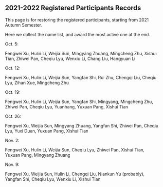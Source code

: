 ## 2021-2022 Registered Participants Records
This page is for restoring the registered participants, starting from 2021 Autumn Semester.

Here we collect the name list, and award the most active one at the end.

Oct. 5:

Fengwei Xu, Hulin Li, Weijia Sun, Mingyang Zhuang, Mingcheng Zhu, Xishui Tian, Zhiwei Pan, Cheqiu Lyu, Wenxiu Li, Chang Liu, Hangyuan Li

Oct. 12:

Fengwei Xu, Hulin Li, Weijia Sun, Yangfan Shi, Rui Zhu, Chengqi Liu, Cheqiu Lyu, Zihan Xue, Mingcheng Zhu

Oct. 19:

Fengwei Xu, Hulin Li, Weijia Sun, Yangfan Shi, Mingyang, Mingcheng Zhu, Zhiwei Pan, Cheqiu Lyu, Yuanhang, Yuxuan Pang, Xishui Tian

Oct. 26:

Fengwei Xu, Weijia Sun, Mingyang Zhuang, Yangfan Shi, Zhiwei Pan, Cheqiu Lyu, Yuxi Duan, Yuxuan Pang, Xishui Tian

Nov. 2:

Fengwei Xu, Hulin Li, Weijia Sun, Cheqiu Lyu, Zhiwei Pan, Xishui Tian, Yuxuan Pang, Mingyang Zhuang

Nov. 9:

Fengwei Xu, Weijia Sun, Hulin Li, Chengqi Liu, Niankun Yu (probably), Yangfan Shi, Cheqiu Lyu, Wenxiu Li, Xishui Tian
